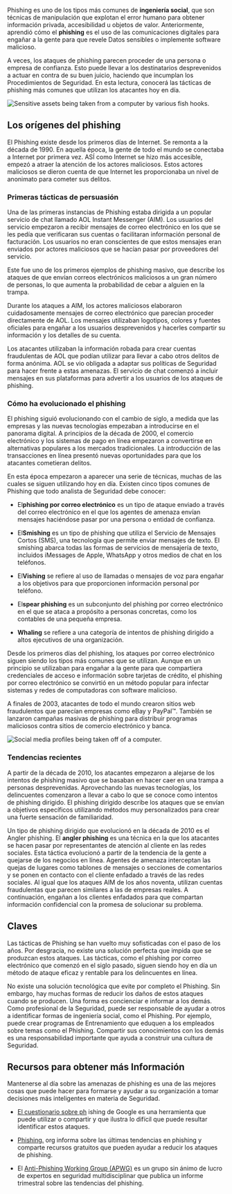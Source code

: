 Phishing es uno de los tipos más comunes de **ingeniería social**, que son técnicas de manipulación que explotan el error humano para obtener información privada, accesibilidad u objetos de valor. Anteriormente, aprendió cómo el **phishing** es el uso de las comunicaciones digitales para engañar a la gente para que revele Datos sensibles o implemente software malicioso.

A veces, los ataques de phishing parecen proceder de una persona o empresa de confianza. Esto puede llevar a los destinatarios desprevenidos a actuar en contra de su buen juicio, haciendo que incumplan los Procedimientos de Seguridad. En esta lectura, conocerá las tácticas de phishing más comunes que utilizan los atacantes hoy en día.

![Sensitive assets being taken from a computer by various fish hooks.](https://d3c33hcgiwev3.cloudfront.net/imageAssetProxy.v1/ENO8o3MCQISAUeF33PKhsA_56eb76de8cfa45d0a5f4bb885abc4ff1_tfw76hGnFSLObOvSMrZnCL__jY5aKOLCZVpXvONIsBBCcSYjBI3gh7N5Odnim2ptGvk4RnTfQaXPDMUllyoFlwcuf-QZuGflHs6R0iw0QQZTFk0OP3drC3A2Jv44fmpgbni5QVZu4WvesbxDX24J19siiC11mQ6_7Y_m7V2dNoiJeMVQ3eg4rhT2BcpO8g?expiry=1717804800000&hmac=jP2VklR7zeb8Em9xBFVZuaLiY9KnRX31c0mjS_pQ17s)

## Los orígenes del phishing

El Phishing existe desde los primeros días de Internet. Se remonta a la década de 1990. En aquella época, la gente de todo el mundo se conectaba a Internet por primera vez. ASÍ como Internet se hizo más accesible, empezó a atraer la atención de los actores maliciosos. Estos actores maliciosos se dieron cuenta de que Internet les proporcionaba un nivel de anonimato para cometer sus delitos.

### **Primeras tácticas de persuasión**

Una de las primeras instancias de Phishing estaba dirigida a un popular servicio de chat llamado AOL Instant Messenger (AIM). Los usuarios del servicio empezaron a recibir mensajes de correo electrónico en los que se les pedía que verificaran sus cuentas o facilitaran información personal de facturación. Los usuarios no eran conscientes de que estos mensajes eran enviados por actores maliciosos que se hacían pasar por proveedores del servicio.

Este fue uno de los primeros ejemplos de phishing masivo, que describe los ataques de que envían correos electrónicos maliciosos a un gran número de personas, lo que aumenta la probabilidad de cebar a alguien en la trampa.

Durante los ataques a AIM, los actores maliciosos elaboraron cuidadosamente mensajes de correo electrónico que parecían proceder directamente de AOL. Los mensajes utilizaban logotipos, colores y fuentes oficiales para engañar a los usuarios desprevenidos y hacerles compartir su información y los detalles de su cuenta.

Los atacantes utilizaban la información robada para crear cuentas fraudulentas de AOL que podían utilizar para llevar a cabo otros delitos de forma anónima. AOL se vio obligada a adaptar sus políticas de Seguridad para hacer frente a estas amenazas. El servicio de chat comenzó a incluir mensajes en sus plataformas para advertir a los usuarios de los ataques de phishing.

### **Cómo ha evolucionado el phishing**

El phishing siguió evolucionando con el cambio de siglo, a medida que las empresas y las nuevas tecnologías empezaban a introducirse en el panorama digital. A principios de la década de 2000, el comercio electrónico y los sistemas de pago en línea empezaron a convertirse en alternativas populares a los mercados tradicionales. La introducción de las transacciones en línea presentó nuevas oportunidades para que los atacantes cometieran delitos.

En esta época empezaron a aparecer una serie de técnicas, muchas de las cuales se siguen utilizando hoy en día. Existen cinco tipos comunes de Phishing que todo analista de Seguridad debe conocer:

- El**phishing por correo electrónico** es un tipo de ataque enviado a través del correo electrónico en el que los agentes de amenaza envían mensajes haciéndose pasar por una persona o entidad de confianza.
    
- El**Smishing** es un tipo de phishing que utiliza el Servicio de Mensajes Cortos (SMS), una tecnología que permite enviar mensajes de texto. El smishing abarca todas las formas de servicios de mensajería de texto, incluidos iMessages de Apple, WhatsApp y otros medios de chat en los teléfonos.
    
- El**Vishing** se refiere al uso de llamadas o mensajes de voz para engañar a los objetivos para que proporcionen información personal por teléfono.
    
- El**spear phishing** es un subconjunto del phishing por correo electrónico en el que se ataca a propósito a personas concretas, como los contables de una pequeña empresa.
    
- **Whaling** se refiere a una categoría de intentos de phishing dirigido a altos ejecutivos de una organización.
    

Desde los primeros días del phishing, los ataques por correo electrónico siguen siendo los tipos más comunes que se utilizan. Aunque en un principio se utilizaban para engañar a la gente para que compartiera credenciales de acceso e información sobre tarjetas de crédito, el phishing por correo electrónico se convirtió en un método popular para infectar sistemas y redes de computadoras con software malicioso.

A finales de 2003, atacantes de todo el mundo crearon sitios web fraudulentos que parecían empresas como eBay y PayPal™. También se lanzaron campañas masivas de phishing para distribuir programas maliciosos contra sitios de comercio electrónico y banca.

![Social media profiles being taken off of a computer.](https://d3c33hcgiwev3.cloudfront.net/imageAssetProxy.v1/xZKhEWmMSZ-uWWkXLsOdbw_05f28321f3074cc78fb2c4e40d5b5ff1_LdgvMQ1MvLMNaBWODqqHJhqiTUWyIVZgSEcr_jv00pe27lPJeCenntAQe19FBlgG4ExoPxF3yWT2ZxUb7VypqEfcZD86Ufgi7MHlHJyvlWkNuBWgrRmtaJvC5-_QHKib2MSSVN9LS_g1jCGoTni8jJaDeZH6z90FmrVJcKojuGVfwBdI63_4kJHXRL-ANQ?expiry=1717804800000&hmac=H4zGfIs21UQY9YdsbVsqeT3YkCla5CTebaKLxVCMSiU)

### **Tendencias recientes**

A partir de la década de 2010, los atacantes empezaron a alejarse de los intentos de phishing masivo que se basaban en hacer caer en una trampa a personas desprevenidas. Aprovechando las nuevas tecnologías, los delincuentes comenzaron a llevar a cabo lo que se conoce como intentos de phishing dirigido. El phishing dirigido describe los ataques que se envían a objetivos específicos utilizando métodos muy personalizados para crear una fuerte sensación de familiaridad.

Un tipo de phishing dirigido que evolucionó en la década de 2010 es el Angler phishing. El **angler phishing** es una técnica en la que los atacantes se hacen pasar por representantes de atención al cliente en las redes sociales. Esta táctica evolucionó a partir de la tendencia de la gente a quejarse de los negocios en línea. Agentes de amenaza interceptan las quejas de lugares como tablones de mensajes o secciones de comentarios y se ponen en contacto con el cliente enfadado a través de las redes sociales. Al igual que los ataques AIM de los años noventa, utilizan cuentas fraudulentas que parecen similares a las de empresas reales. A continuación, engañan a los clientes enfadados para que compartan información confidencial con la promesa de solucionar su problema.

## Claves

Las tácticas de Phishing se han vuelto muy sofisticadas con el paso de los años. Por desgracia, no existe una solución perfecta que impida que se produzcan estos ataques. Las tácticas, como el phishing por correo electrónico que comenzó en el siglo pasado, siguen siendo hoy en día un método de ataque eficaz y rentable para los delincuentes en línea.

No existe una solución tecnológica que evite por completo el Phishing. Sin embargo, hay muchas formas de reducir los daños de estos ataques cuando se producen. Una forma es concienciar e informar a los demás. Como profesional de la Seguridad, puede ser responsable de ayudar a otros a identificar formas de ingeniería social, como el Phishing. Por ejemplo, puede crear programas de Entrenamiento que eduquen a los empleados sobre temas como el Phishing. Compartir sus conocimientos con los demás es una responsabilidad importante que ayuda a construir una cultura de Seguridad.

## Recursos para obtener más Información

Mantenerse al día sobre las amenazas de phishing es una de las mejores cosas que puede hacer para formarse y ayudar a su organización a tomar decisiones más inteligentes en materia de Seguridad.

- [El cuestionario sobre ph](https://phishingquiz.withgoogle.com/) ishing de Google es una herramienta que puede utilizar o compartir y que ilustra lo difícil que puede resultar identificar estos ataques.
    
- [Phishing.](https://www.phishing.org/) org informa sobre las últimas tendencias en phishing y comparte recursos gratuitos que pueden ayudar a reducir los ataques de phishing.
    
- El [Anti-Phishing Working Group (APWG)](https://apwg.org/) es un grupo sin ánimo de lucro de expertos en seguridad multidisciplinar que publica un informe trimestral sobre las tendencias del phishing.